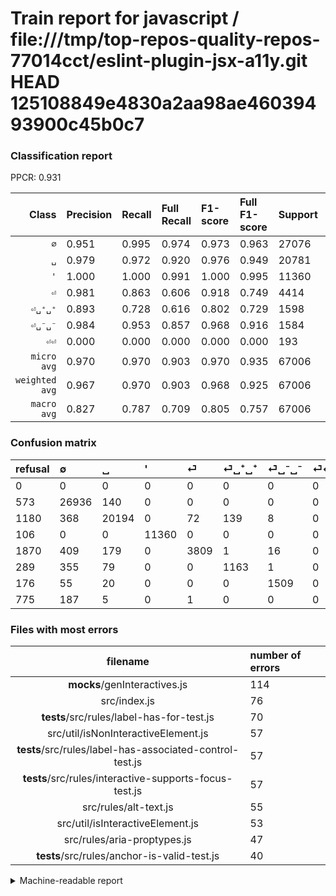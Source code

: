 # Train report for javascript / file:///tmp/top-repos-quality-repos-77014cct/eslint-plugin-jsx-a11y.git HEAD 125108849e4830a2aa98ae46039493900c45b0c7

### Classification report

PPCR: 0.931

| Class | Precision | Recall | Full Recall | F1-score | Full F1-score | Support | Full Support | PPCR |
|------:|:----------|:-------|:------------|:---------|:---------|:--------|:-------------|:-----|
| `∅` | 0.951| 0.995| 0.974| 0.973| 0.963| 27076| 27649| 0.979 |
| `␣` | 0.979| 0.972| 0.920| 0.976| 0.949| 20781| 21961| 0.946 |
| `'` | 1.000| 1.000| 0.991| 1.000| 0.995| 11360| 11466| 0.991 |
| `⏎` | 0.981| 0.863| 0.606| 0.918| 0.749| 4414| 6284| 0.702 |
| `⏎␣⁺␣⁺` | 0.893| 0.728| 0.616| 0.802| 0.729| 1598| 1887| 0.847 |
| `⏎␣⁻␣⁻` | 0.984| 0.953| 0.857| 0.968| 0.916| 1584| 1760| 0.900 |
| `⏎⏎` | 0.000| 0.000| 0.000| 0.000| 0.000| 193| 968| 0.199 |
| `micro avg` | 0.970| 0.970| 0.903| 0.970| 0.935| 67006| 71975| 0.931 |
| `weighted avg` | 0.967| 0.970| 0.903| 0.968| 0.925| 67006| 71975| 0.931 |
| `macro avg` | 0.827| 0.787| 0.709| 0.805| 0.757| 67006| 71975| 0.931 |

### Confusion matrix

|refusal|  ∅| ␣| '| ⏎| ⏎␣⁺␣⁺| ⏎␣⁻␣⁻| ⏎⏎| 
|:---|:---|:---|:---|:---|:---|:---|:---|
|0 |0 |0 |0 |0 |0 |0 |0 |
|573 |26936 |140 |0 |0 |0 |0 |0 |
|1180 |368 |20194 |0 |72 |139 |8 |0 |
|106 |0 |0 |11360 |0 |0 |0 |0 |
|1870 |409 |179 |0 |3809 |1 |16 |0 |
|289 |355 |79 |0 |0 |1163 |1 |0 |
|176 |55 |20 |0 |0 |0 |1509 |0 |
|775 |187 |5 |0 |1 |0 |0 |0 |

### Files with most errors

| filename | number of errors|
|:----:|:-----|
| __mocks__/genInteractives.js | 114 |
| src/index.js | 76 |
| __tests__/src/rules/label-has-for-test.js | 70 |
| src/util/isNonInteractiveElement.js | 57 |
| __tests__/src/rules/label-has-associated-control-test.js | 57 |
| __tests__/src/rules/interactive-supports-focus-test.js | 57 |
| src/rules/alt-text.js | 55 |
| src/util/isInteractiveElement.js | 53 |
| src/rules/aria-proptypes.js | 47 |
| __tests__/src/rules/anchor-is-valid-test.js | 40 |

<details>
    <summary>Machine-readable report</summary>
```json
{
  "cl_report": {"\u0027": {"f1-score": 1.0, "precision": 1.0, "recall": 1.0, "support": 11360}, "macro avg": {"f1-score": 0.8051802528206734, "precision": 0.8269146432873941, "recall": 0.7871363958947953, "support": 67006}, "micro avg": {"f1-score": 0.9696295854102618, "precision": 0.9696295854102618, "recall": 0.9696295854102618, "support": 67006}, "weighted avg": {"f1-score": 0.9676385521197532, "precision": 0.9669583499468875, "recall": 0.9696295854102618, "support": 67006}, "\u2205": {"f1-score": 0.972664572274582, "precision": 0.9514659131049099, "recall": 0.9948293691830403, "support": 27076}, "\u23ce": {"f1-score": 0.9182738669238186, "precision": 0.9811952601751674, "recall": 0.8629361123697327, "support": 4414}, "\u23ce\u23ce": {"f1-score": 0.0, "precision": 0.0, "recall": 0.0, "support": 193}, "\u23ce\u2423\u207a\u2423\u207a": {"f1-score": 0.8017924853498793, "precision": 0.8925556408288565, "recall": 0.727784730913642, "support": 1598}, "\u23ce\u2423\u207b\u2423\u207b": {"f1-score": 0.967928159076331, "precision": 0.983702737940026, "recall": 0.9526515151515151, "support": 1584}, "\u2423": {"f1-score": 0.9756026861201024, "precision": 0.9794829509627977, "recall": 0.9717530436456379, "support": 20781}},
  "cl_report_full": {"\u0027": {"f1-score": 0.9953561727854201, "precision": 1.0, "recall": 0.9907552764695622, "support": 11466}, "macro avg": {"f1-score": 0.757335929850772, "precision": 0.8269146432873941, "recall": 0.7091940087164399, "support": 71975}, "micro avg": {"f1-score": 0.9349623329807673, "precision": 0.9696295854102618, "recall": 0.9026884334838485, "support": 71975}, "weighted avg": {"f1-score": 0.9247577968095481, "precision": 0.9567892524555874, "recall": 0.9026884334838485, "support": 71975}, "\u2205": {"f1-score": 0.9627048374702908, "precision": 0.9514659131049099, "recall": 0.9742124489131614, "support": 27649}, "\u23ce": {"f1-score": 0.7493606138107417, "precision": 0.9811952601751674, "recall": 0.606142584341184, "support": 6284}, "\u23ce\u23ce": {"f1-score": 0.0, "precision": 0.0, "recall": 0.0, "support": 968}, "\u23ce\u2423\u207a\u2423\u207a": {"f1-score": 0.7291536050156741, "precision": 0.8925556408288565, "recall": 0.6163222045574986, "support": 1887}, "\u23ce\u2423\u207b\u2423\u207b": {"f1-score": 0.9162112932604736, "precision": 0.983702737940026, "recall": 0.8573863636363637, "support": 1760}, "\u2423": {"f1-score": 0.9485649866128046, "precision": 0.9794829509627977, "recall": 0.9195391830973089, "support": 21961}},
  "ppcr": 0.9309621396318166
}
```
</details>
